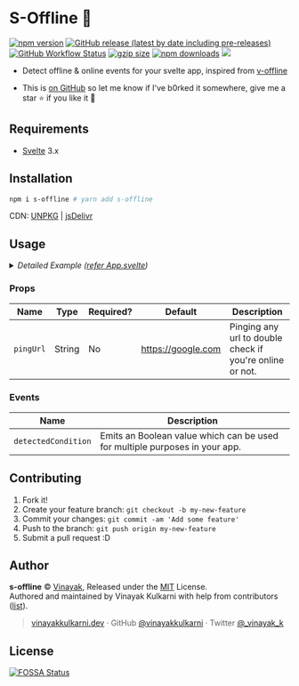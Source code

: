 # S-Offline 🗼

<a href="http://npmjs.org/package/s-offline"><img src="https://img.shields.io/npm/v/s-offline.svg" alt="npm version"></a> <a href="https://github.com/vinayakkulkarni/s-offline/releases"><img alt="GitHub release (latest by date including pre-releases)" src="https://img.shields.io/github/v/release/vinayakkulkarni/s-offline?include_prereleases"></a> <a href="https://github.com/vinayakkulkarni/s-offline/actions?query=workflow%3A%22Ship+js+trigger%22"><img alt="GitHub Workflow Status" src="https://img.shields.io/github/workflow/status/vinayakkulkarni/s-offline/Ship%20js%20trigger"></a> <a href="https://bundlephobia.com/result?p=s-offline"><img src="http://img.badgesize.io/vinayakkulkarni/s-offline/master/dist/s-offline.min.js?compression=gzip" alt="gzip size"></a> <a href="http://npm-stat.com/charts.html?package=s-offline"><img src="https://img.shields.io/npm/dm/s-offline.svg" alt="npm downloads"></a> <a href="https://app.fossa.com/projects/git%2Bgithub.com%2Fvinayakkulkarni%2Fs-offline?ref=badge_shield" alt="FOSSA Status"><img src="https://app.fossa.com/api/projects/git%2Bgithub.com%2Fvinayakkulkarni%2Fs-offline.svg?type=shield"/></a>


* Detect offline & online events for your svelte app, inspired from [v-offline](https://github.com/vinayakkulkarni/v-offline)

* This is [on GitHub](https://github.com/vinayakkulkarni/s-offline) so let me know if I've b0rked it somewhere, give me a star :star: if you like it :beers:

## Requirements

* [Svelte](https://svelte.dev/) 3.x

## Installation

```bash
npm i s-offline # yarn add s-offline
```

CDN: [UNPKG](https://unpkg.com/s-offline/dist/) | [jsDelivr](https://cdn.jsdelivr.net/npm/s-offline/dist/)

## Usage

<details>
<summary>
<em>Detailed Example (<a href="examples/App.svelte">refer App.svelte</a>)</em>
</summary>

```html
<script>
  import SOffline from '../src/SOffline.svelte';
	const handleNetworkChange = ({ detail }) => {
		console.log('event details: ', detail);
	}
</script>

<SOffline
	pingUrl="https://bitly.com"
	on:detectedCondition={handleNetworkChange}>
		<span slot="online" class="online">
			😊
		</span>
		<span slot="offline" class="offline">
			🤕
		</span>
</SOffline>

<style>
.online {
	font-size: 10rem;
	text-align: center;
}
.offline {
	font-size: 10rem;
	text-align: center;
}
</style>
```
</details>

### Props

| Name            | Type   | Required? | Default              | Description                                                 |
| --------------  | ------ | --------- | ---------            | ----------------------------------------------------------- |
| `pingUrl`       | String | No        | https://google.com   | Pinging any url to double check if you're online or not.    |

### Events

| Name                 | Description                                                                 |
| -------------------- | --------------------------------------------------------------------------- |
| `detectedCondition`  | Emits an Boolean value which can be used for multiple purposes in your app. |

## Contributing

1.  Fork it!
2.  Create your feature branch: `git checkout -b my-new-feature`
3.  Commit your changes: `git commit -am 'Add some feature'`
4.  Push to the branch: `git push origin my-new-feature`
5.  Submit a pull request :D

## Author

**s-offline** © [Vinayak](https://github.com/vinayakkulkarni), Released under the [MIT](./LICENSE) License.<br>
Authored and maintained by Vinayak Kulkarni with help from contributors ([list](https://github.com/vinayakkulkarni/s-offline/contributors)).

> [vinayakkulkarni.dev](https://vinayakkulkarni.dev) · GitHub [@vinayakkulkarni](https://github.com/vinayakkulkarni) · Twitter [@\_vinayak_k](https://twitter.com/_vinayak_k)


## License
[![FOSSA Status](https://app.fossa.com/api/projects/git%2Bgithub.com%2Fvinayakkulkarni%2Fs-offline.svg?type=large)](https://app.fossa.com/projects/git%2Bgithub.com%2Fvinayakkulkarni%2Fs-offline?ref=badge_large)